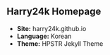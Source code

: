 ## Harry24k Homepage
* **Site:** harry24k.github.io
* **Language:** Korean
* **Theme:** HPSTR Jekyll Theme
